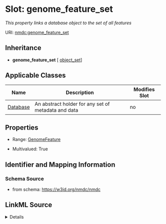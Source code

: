 # Slot: genome_feature_set


_This property links a database object to the set of all features_



URI: [nmdc:genome_feature_set](https://w3id.org/nmdc/genome_feature_set)




## Inheritance

* **genome_feature_set** [ [object_set](object_set.md)]





## Applicable Classes

| Name | Description | Modifies Slot |
| --- | --- | --- |
[Database](Database.md) | An abstract holder for any set of metadata and data |  no  |







## Properties

* Range: [GenomeFeature](GenomeFeature.md)

* Multivalued: True





## Identifier and Mapping Information







### Schema Source


* from schema: https://w3id.org/nmdc/nmdc




## LinkML Source

<details>
```yaml
name: genome_feature_set
description: This property links a database object to the set of all features
from_schema: https://w3id.org/nmdc/nmdc
rank: 1000
mixins:
- object_set
domain: Database
multivalued: true
alias: genome_feature_set
domain_of:
- Database
range: GenomeFeature
inlined: true
inlined_as_list: true

```
</details>